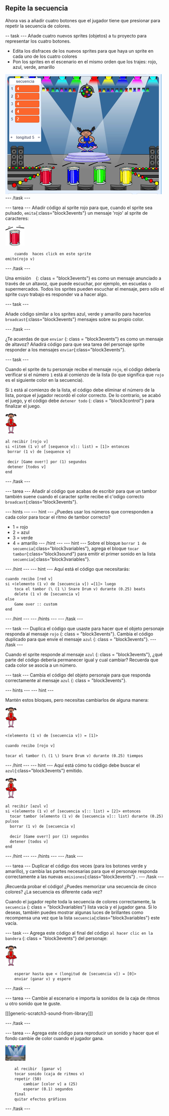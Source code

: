 ## Repite la secuencia

Ahora vas a añadir cuatro botones que el jugador tiene que presionar para repetir la secuencia de colores.

-- task \--- Añade cuatro nuevos sprites (objetos) a tu proyecto para representar los cuatro botones.

+ Edita los disfraces de los nuevos sprites para que haya un sprite en cada uno de los cuatro colores
+ Pon los sprites en el escenario en el mismo orden que los trajes: rojo, azul, verde, amarillo

![screenshot](images/colour-drums.png) \--- /task \---

\--- tarea \--- Añadir código al sprite rojo para que, cuando el sprite sea pulsado, `emita`{:class="block3events"} un mensaje 'rojo' al sprite de caracteres:

![tambor rojo](images/red_drum.png)

```blocks3
    cuando  haces click en este sprite
emite(rojo v)
```

\--- /task \---

Una emisión ` ` {: class = "block3events"} es como un mensaje anunciado a través de un altavoz, que puede escuchar, por ejemplo, en escuelas o supermercados. Todos los sprites pueden escuchar el mensaje, pero sólo el sprite cuyo trabajo es responder va a hacer algo.

\--- task \---

Añade código similar a los sprites azul, verde y amarillo para hacerlos `broadcast`{:class="block3events"} mensajes sobre su propio color.

\--- /task \---

¿Te acuerdas de que `enviar` {: class = "block3events"} es como un mensaje de altavoz? Añadirá código para que sea tarea del personaje sprite responder a los mensajes `enviar`{:class="block3events"}.

\--- task \---

Cuando el sprite de tu personaje recibe el mensaje ` rojo `, el código debería verificar si el número ` 1 ` está al comienzo de la lista (lo que significa que ` rojo ` es el siguiente color en la secuencia).

Si `1` está al comienzo de la lista, el código debe eliminar el número de la lista, porque el jugador recordó el color correcto. De lo contrario, se acabó el juego, y el código debe ` detener todo ` {: class = "block3control"} para finalizar el juego.

![bailarina](images/ballerina.png)

```blocks3
al recibir [rojo v]
si <(item (1 v) of [sequence v]:: list) = [1]> entonces 
 borrar (1 v) de [sequence v]

 decir [Game over!] por (1) segundos
 detener [todos v]
end
```

\--- /task \---

\--- tarea \--- Añadir al código que acabas de escribir para que un tambor también suene cuando el caracter sprite recibe el c'odigo correcto `broadcast`{:class="block3events"}.

\--- hints \--- \--- hint \--- ¿Puedes usar los números que corresponden a cada color para tocar el ritmo de tambor correcto?

+ 1 = rojo
+ 2 = azul
+ 3 = verde
+ 4 = amarillo \--- /hint \--- \--- hint \--- Sobre el bloque `borrar 1 de secuencia`{:class="block3variables"}, agrega el bloque `tocar tambor`{:class="block3sound"} para emitir el primer sonido en la lista `secuencia`{:class="block3variables"}.

\--- /hint \--- \--- hint \--- Aquí está el código que necesitarás:

```blocks3
cuando recibo [red v]
si <(elemento (1 v) de [secuencia v]) =[1]> luego
    toca el tambor (\ (1 \) Snare Drum v) durante (0.25) beats
    delete (1 v) de [secuencia v]
else
    Game over :: custom
end

```

\--- /hint \--- \--- /hints \--- \--- /task \---

\--- task \--- Duplica el código que usaste para hacer que el objeto personaje responda al mensaje ` rojo ` {: class = "block3events"}. Cambia el código duplicado para que envíe el mensaje ` azul ` {: class = "block3events"}. \--- /task \---

Cuando el sprite responde al mensaje ` azul ` {: class = "block3events"}, ¿qué parte del código debería permanecer igual y cual cambiar? Recuerda que cada color se asocia a un número.

\--- task \--- Cambia el código del objeto personaje para que responda correctamente al mensaje ` azul ` {: class = "block3events"}.

\--- hints \--- \--- hint \---

Mantén estos bloques, pero necesitas cambiarlos de alguna manera:

![bailarina](images/ballerina.png)

```blocks3
<(elemento (1 v) de [secuencia v]) = [1]>

cuando recibo [rojo v]

tocar el tambor (\ (1 \) Snare Drum v) durante (0.25) tiempos
```

\--- /hint \--- \--- hint \--- Aquí está cómo tu código debe buscar el `azul`{:class="block3events"} emitido.

![bailarina](images/ballerina.png)

```blocks3
al recibir [azul v]
si <(elemento (1 v) of [secuencia v]:: list) = [2]> entonces 
  tocar tambor (elemento (1 v) de [secuencia v]:: list) durante (0.25) pulsos
  borrar (1 v) de [secuencia v]

  decir [Game over!] por (1) segundos
  detener [todos v]
end
```

\--- /hint \--- \--- /hints \--- \--- /task \---

\--- tarea \--- Duplicar el código dos veces (para los botones verde y amarillo), y cambia las partes necesarias para que el personaje responda correctamente a las nuevas `emisiones`{:class="block3events"} . \--- /task \---

¡Recuerda probar el código! ¿Puedes memorizar una secuencia de cinco colores? ¿La secuencia es diferente cada vez?

Cuando el jugador repite toda la secuencia de colores correctamente, la ` secuencia ` {: class = "block3variables"} lista vacía y el jugador gana. Si lo deseas, también puedes mostrar algunas luces de brillantes como recompensa una vez que la lista `secuencia`{:class="block3variables"} este vacía.

\--- task \--- Agrega este código al final del código ` al hacer clic en la bandera ` {: class = "block3events"} del personaje:

![bailarina](images/ballerina.png)

```blocks3
    esperar hasta que < (longitud de [secuencia v]) = [0]>
    enviar (ganar v) y espere
```

\--- /task \---

\--- tarea \--- Cambie al escenario e importa la sonidos de la caja de ritmos ` ` u otro sonido que te guste.

[[[generic-scratch3-sound-from-library]]]

\--- /task \---

\--- tarea \--- Agrega este código para reproducir un sonido y hacer que el fondo cambie de color cuando el jugador gana.

![bailarina](images/stage.png)

```blocks3
    al recibir  [ganar v]
    tocar sonido (caja de ritmos v)
    repetir (50)
        cambiar [color v] a (25)
        esperar (0.1) segundos
    final
    quitar efectos gráficos
```

\--- /task \---